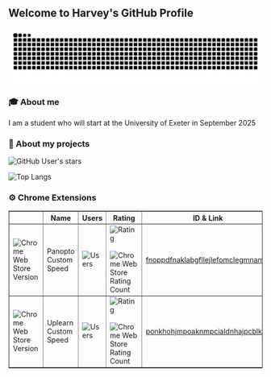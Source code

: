 ## Welcome to Harvey's GitHub Profile

<picture>
  <source media="(prefers-color-scheme: dark)" srcset="https://raw.githubusercontent.com/harvey/harvey/output/github-snake-dark.svg" />
  <source media="(prefers-color-scheme: light)" srcset="https://raw.githubusercontent.com/harvey/harvey/output/github-snake.svg" />
  <img alt="GitHub Snake" src="https://raw.githubusercontent.com/harvey/harvey/output/github-snake.svg" />
</picture>

### 🎓 About me

 I am a student who will start at the University of Exeter in September 2025

### 📂 About my projects  
![GitHub User's stars](https://img.shields.io/github/stars/harvey?style=flat&label=%E2%AD%90&color=yellow)

![Top Langs](https://github-readme-stats.vercel.app/api/top-langs/?username=harvey&layout=compact&theme=dark)

### ⚙️ Chrome Extensions
   
<table border=1>
    <thead>
        <tr style="text-weight: bold">
            <th></th>
            <th>Name</th>
            <th>Users</th>
            <th>Rating</th>
            <th>ID & Link</th>
        </tr>
    </thead>
    <tbody>
     <tr>
            <td><img alt="Chrome Web Store Version" src="https://img.shields.io/chrome-web-store/v/fnoppdfnaklabgfllejlefomclegmnam?label=%20"></td>
            <td>Panopto Custom Speed</td>
            <td><img src="https://img.shields.io/chrome-web-store/users/fnoppdfnaklabgfllejlefomclegmnam?label=%20" alt="Users"></td>
            <td><img src="https://img.shields.io/chrome-web-store/stars/fnoppdfnaklabgfllejlefomclegmnam?label=%20" alt="Rating">&nbsp;<img alt="Chrome Web Store Rating Count" src="https://img.shields.io/chrome-web-store/rating-count/fnoppdfnaklabgfllejlefomclegmnam?label=%20&color=red"></td>
            <td><a href="https://chromewebstore.google.com/detail/panopto-custom-speed/fnoppdfnaklabgfllejlefomclegmnam">fnoppdfnaklabgfllejlefomclegmnam</a></td>
        </tr>
        <tr>
            <td><img alt="Chrome Web Store Version" src="https://img.shields.io/chrome-web-store/v/ponkhohjmpoaknmpcialdnhajpcblkkg?label=%20"></td>
            <td>Uplearn Custom Speed</td>
            <td><img src="https://img.shields.io/chrome-web-store/users/ponkhohjmpoaknmpcialdnhajpcblkkg?label=%20" alt="Users"></td>
            <td><img src="https://img.shields.io/chrome-web-store/stars/ponkhohjmpoaknmpcialdnhajpcblkkg?label=%20" alt="Rating">&nbsp;<img alt="Chrome Web Store Rating Count" src="https://img.shields.io/chrome-web-store/rating-count/ponkhohjmpoaknmpcialdnhajpcblkkg?label=%20&color=red"></td>
            <td><a href="https://chromewebstore.google.com/detail/uplearn-auto-quality/ponkhohjmpoaknmpcialdnhajpcblkkg">ponkhohjmpoaknmpcialdnhajpcblkkg</a></td>
        </tr>


</table>
